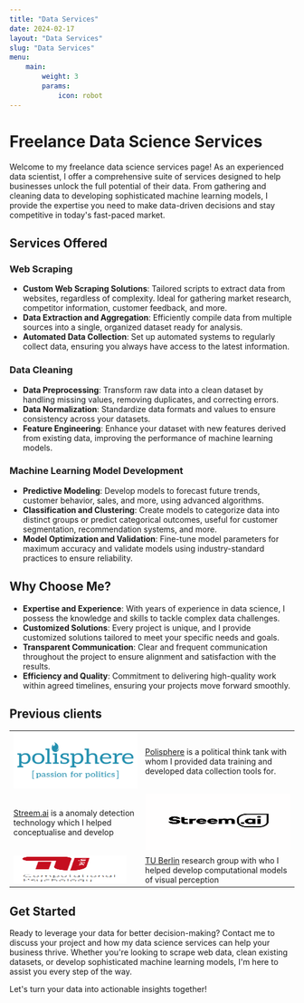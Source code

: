 ```yaml
---
title: "Data Services"
date: 2024-02-17
layout: "Data Services"
slug: "Data Services"
menu:
    main:
        weight: 3
        params: 
            icon: robot
---
```


# Freelance Data Science Services

Welcome to my freelance data science services page! As an experienced data scientist, I offer a comprehensive suite of services designed to help businesses unlock the full potential of their data. From gathering and cleaning data to developing sophisticated machine learning models, I provide the expertise you need to make data-driven decisions and stay competitive in today's fast-paced market.

## Services Offered

### Web Scraping

- **Custom Web Scraping Solutions**: Tailored scripts to extract data from websites, regardless of complexity. Ideal for gathering market research, competitor information, customer feedback, and more.
- **Data Extraction and Aggregation**: Efficiently compile data from multiple sources into a single, organized dataset ready for analysis.
- **Automated Data Collection**: Set up automated systems to regularly collect data, ensuring you always have access to the latest information.

### Data Cleaning

- **Data Preprocessing**: Transform raw data into a clean dataset by handling missing values, removing duplicates, and correcting errors.
- **Data Normalization**: Standardize data formats and values to ensure consistency across your datasets.
- **Feature Engineering**: Enhance your dataset with new features derived from existing data, improving the performance of machine learning models.

### Machine Learning Model Development

- **Predictive Modeling**: Develop models to forecast future trends, customer behavior, sales, and more, using advanced algorithms.
- **Classification and Clustering**: Create models to categorize data into distinct groups or predict categorical outcomes, useful for customer segmentation, recommendation systems, and more.
- **Model Optimization and Validation**: Fine-tune model parameters for maximum accuracy and validate models using industry-standard practices to ensure reliability.

## Why Choose Me?

- **Expertise and Experience**: With years of experience in data science, I possess the knowledge and skills to tackle complex data challenges.
- **Customized Solutions**: Every project is unique, and I provide customized solutions tailored to meet your specific needs and goals.
- **Transparent Communication**: Clear and frequent communication throughout the project to ensure alignment and satisfaction with the results.
- **Efficiency and Quality**: Commitment to delivering high-quality work within agreed timelines, ensuring your projects move forward smoothly.

## Previous clients

|           |           |
| --------- | --------- |
| <img src="polisphere.jpg" height="100" width="300"> | [Polisphere](https://www.polisphere.eu/en/) is a political think tank with whom I provided data training and developed data collection tools for.|
| [Streem.ai](https://streem.ai/) is a anomaly detection technology which I helped conceptualise and develop | <img src="streem.png" height="100" width="300"> |
| <img src="TUB.png" height="50" width="200"> | [TU Berlin](https://www.psyco.tu-berlin.de/) research group with who I helped develop computational models of visual perception |

## Get Started

Ready to leverage your data for better decision-making? Contact me to discuss your project and how my data science services can help your business thrive. Whether you're looking to scrape web data, clean existing datasets, or develop sophisticated machine learning models, I'm here to assist you every step of the way.

Let's turn your data into actionable insights together!